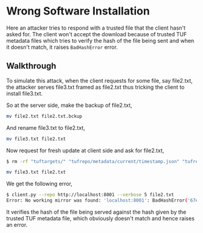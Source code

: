 # Wrong Software Installation
Here an attacker tries to respond with a trusted file that the client hasn't asked for. The client won't accept the download because
of trusted TUF metadata files which tries to verify the hash of the file being sent and when it doesn't match, it raises `BadHashError` error.

## Walkthrough
To simulate this attack, when the client requests for some file, say file2.txt, the attacker serves file3.txt framed as file2.txt thus 
tricking the client to install file3.txt. 

So at the server side, make the backup of file2.txt, 

```Bash
mv file2.txt file2.txt.bckup 
```
And rename file3.txt to file2.txt,

```Bash
mv file3.txt file2.txt
```
Now request for fresh update at client side and ask for file2.txt, 

```Bash
$ rm -rf "tuftargets/" "tufrepo/metadata/current/timestamp.json" "tufrepo/metadata/current/snapshot.json"
```
```Bash
mv file3.txt file2.txt
```
We get the following error, 
```Bash
$ client.py --repo http://localhost:8001 --verbose 5 file2.txt
Error: No working mirror was found: 'localhost:8001': BadHashError('67ee5478eaadb034ba59944eb977797b49ca6aa8d3574587f36ebcbeeb65f70e', '94f6e58bd04a4513b8301e75f40527cf7610c66d1960b26f6ac2e743e108bdac')
```
It verifies the hash of the file being served against the hash given by the trusted TUF metadata file, which obviously doesn't match and hence raises an error.
